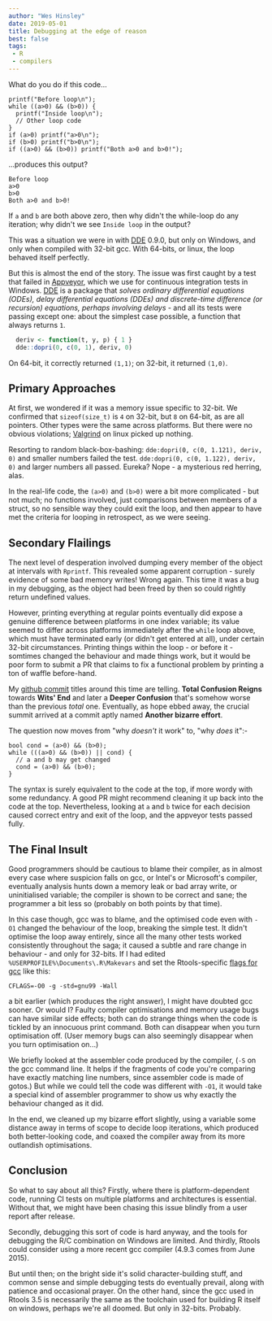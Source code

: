 ```yaml
---
author: "Wes Hinsley"
date: 2019-05-01
title: Debugging at the edge of reason
best: false
tags:
 - R
 - compilers
---
```


What do you do if this code...
```
printf("Before loop\n");
while ((a>0) && (b>0)) {
  printf("Inside loop\n");
  // Other loop code
}
if (a>0) printf("a>0\n");
if (b>0) printf("b>0\n");
if ((a>0) && (b>0)) printf("Both a>0 and b>0!");

```
...produces this output?
```
Before loop
a>0
b>0
Both a>0 and b>0!
```

If `a` and `b` are both above zero, then why didn't the while-loop do any
iteration; why didn't we see `Inside loop` in the output?

This was a situation we were in with
[DDE](https://github.com/mrc-ide/dde) 0.9.0, but only on Windows,
and only when compiled with 32-bit gcc. With 64-bits, or linux, the loop
behaved itself perfectly.

But this is almost the end of the story. The issue was first caught by
a test that failed in [Appveyor](https://www.appveyor.com/), which we use
for continuous integration tests in Windows. [DDE](https://github.com/mrc-ide/dde) 
is a package that *solves ordinary differential equations (ODEs), 
delay differential equations (DDEs) and discrete-time difference (or recursion) 
equations, perhaps involving delays* - and all its tests were passing
except one: about the simplest case possible, a function that always returns `1`.

```R
  deriv <- function(t, y, p) { 1 }
  dde::dopri(0, c(0, 1), deriv, 0)
```

On 64-bit, it correctly returned `(1,1)`; on 32-bit, it returned `(1,0)`.

## Primary Approaches

At first, we wondered if it was a memory issue specific to 32-bit. 
We confirmed that `sizeof(size_t)` is `4` on 32-bit, but `8` on 
64-bit, as are all pointers. Other types were the same across platforms. 
But there were no obvious violations; [Valgrind](www.valgrind.org) on linux 
picked up nothing.

Resorting to random black-box-bashing: `dde:dopri(0, c(0, 1.121), deriv, 0)`
and smaller numbers failed the test. `dde:dopri(0, c(0, 1.122), deriv, 0)` and
larger numbers all passed. Eureka? Nope - a mysterious red herring, alas.

In the real-life code, the `(a>0)` and `(b>0)` were a bit more complicated -
but not much; no functions involved, just comparisons between members of a
struct, so no sensible way they could exit the loop, and then appear
to have met the criteria for looping in retrospect, as we were seeing. 

## Secondary Flailings

The next level of desperation involved dumping every member of the object at
intervals with `Rprintf`. This revealed some apparent corruption -
surely evidence of some bad memory writes! Wrong again. This time it was
a bug in my debugging, as the object had been freed by then so could rightly
return undefined values.

However, printing everything at regular points eventually did expose a genuine
difference between platforms in one index variable; its value seemed to differ
across platforms immediately after the `while` loop above, which must have 
terminated early (or didn't get entered at all), under certain 32-bit 
circumstances. Printing things within the loop - or before it - somtimes changed
the behaviour and made things work, but it would be poor form to submit a PR 
that claims to fix a functional problem by printing a ton of waffle before-hand.

My [github commit](https://github.com/mrc-ide/dde/commits/i14_win32) titles around this 
time are telling. **Total Confusion Reigns** towards **Wits' End** and later 
a  **Deeper Confusion** that's somehow worse than the previous *total* one. Eventually, 
as hope ebbed away, the crucial summit arrived at a commit aptly named **Another bizarre effort**.

The question now moves from "why *doesn't* it work" to, "why *does* it":-

```
bool cond = (a>0) && (b>0);
while (((a>0) && (b>0)) || cond) {
  // a and b may get changed
  cond = (a>0) && (b>0);
}

```
The syntax is surely equivalent to the code at the top, if 
more wordy with some redundancy. A good PR might recommend
cleaning it up back into the code at the top. Nevertheless,
looking at `a` and `b` twice for each decision caused correct entry and exit
of the loop, and the appveyor tests passed fully.

## The Final Insult

Good programmers should be cautious to blame their compiler, as in almost every
case where suspicion falls on gcc, or Intel's or Microsoft's
compiler, eventually analysis hunts down a memory leak or bad array write, or
uninitialised variable; the compiler is shown to be correct and sane;
the programmer a bit less so (probably on both points by that time).

In this case though, gcc was to blame, and the optimised code even with `-O1` 
changed the behaviour of the loop, breaking the simple test. It didn't optimise
the loop away entirely, since all the many
other tests worked consistently throughout the saga; it caused a subtle and rare
change in behaviour - and only for 32-bits. If I had edited `%USERPROFILE%\Documents\.R\Makevars`
and set the Rtools-specific [flags for gcc](https://gcc.gnu.org/onlinedocs/gcc/Optimize-Options.html) like this:
```
CFLAGS=-O0 -g -std=gnu99 -Wall
```

a bit earlier (which produces the right answer), I might have doubted gcc 
sooner. Or would I? Faulty compiler optimisations and memory usage bugs can
have similar side effects; both can do strange things when the code is tickled 
by an innocuous print command. Both can disappear when you turn optimisation off. 
(User memory bugs can also seemingly disappear when you turn optimisation on...)

We briefly looked at the assembler code produced by the compiler, (`-S` on the 
gcc command line. It helps if the fragments of code you're comparing have
exactly matching line numbers, since assembler code is made of gotos.) But 
while we could tell the code was different with `-O1`, it would take a
special kind of assembler programmer to show us why exactly the behaviour
changed as it did.

In the end, we cleaned up my bizarre effort slightly, using a variable some
distance away in terms of scope to decide loop iterations, which produced both
better-looking code, and coaxed the compiler away from its more outlandish
optimisations.

## Conclusion

So what to say about all this? Firstly, where there is platform-dependent 
code, running CI tests on multiple platforms and architectures is essential.
Without that, we might have been chasing this issue blindly from a user
report after release. 

Secondly, debugging this sort of code is hard anyway, and the tools for 
debugging the R/C combination on Windows are limited. And thirdly, Rtools
could consider using a more recent gcc compiler (4.9.3 comes from June 2015).

But until then; on the bright side it's solid character-building stuff, and
common sense and simple debugging tests do eventually prevail, along with
patience and occasional prayer. On the other hand, since the gcc used in Rtools
3.5 is necessarily the same as the toolchain used for building R itself on
windows, perhaps we're all doomed. But only in 32-bits. Probably.
